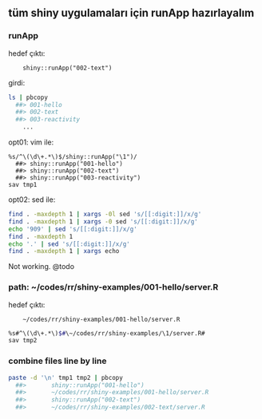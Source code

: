 ## tüm shiny uygulamaları için runApp hazırlayalım

### runApp

hedef çıktı:

		shiny::runApp("002-text")

girdi:

``` bash
ls | pbcopy
  ##> 001-hello
  ##> 002-text
  ##> 003-reactivity
	...
``` 

opt01: vim ile:

``` vim
%s/^\(\d\+.*\)$/shiny::runApp("\1")/
  ##> shiny::runApp("001-hello")
  ##> shiny::runApp("002-text")
  ##> shiny::runApp("003-reactivity")
sav tmp1
``` 

opt02: sed ile:

``` bash
find . -maxdepth 1 | xargs -0l sed 's/[[:digit:]]/x/g'
find . -maxdepth 1 | xargs -0 sed 's/[[:digit:]]/x/g'
echo '909' | sed 's/[[:digit:]]/x/g'
find . -maxdepth 1
echo '.' | sed 's/[[:digit:]]/x/g'
find . -maxdepth 1 | xargs echo
``` 

Not working. @todo
		
### path: ~/codes/rr/shiny-examples/001-hello/server.R

hedef çıktı:

		~/codes/rr/shiny-examples/001-hello/server.R

``` bash
%s#^\(\d\+.*\)$#\~/codes/rr/shiny-examples/\1/server.R#
sav tmp2
``` 

### combine files line by line

``` bash
paste -d '\n' tmp1 tmp2 | pbcopy
  ##> 		shiny::runApp("001-hello")
  ##> 		~/codes/rr/shiny-examples/001-hello/server.R
  ##> 		shiny::runApp("002-text")
  ##> 		~/codes/rr/shiny-examples/002-text/server.R
``` 



